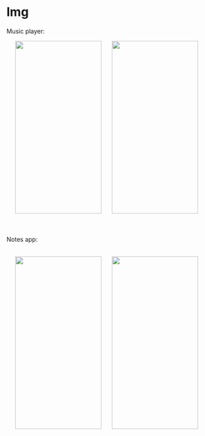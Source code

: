 # Img


Music player:
<br>
<p float="left">
<img src="https://user-images.githubusercontent.com/92154698/136537437-13c4ce8c-a52c-435c-bdd2-23c22bcfe4a9.png" width="200" height="400" hspace="20" />

  <img src="https://user-images.githubusercontent.com/92154698/136538618-8ee99f3a-a731-4256-a021-ab72ab96a2f0.png" width="200" height="400" />
</p>
<br>


<br>
Notes app:
<br>

  <br>
 <p float="left">
<img src="https://user-images.githubusercontent.com/92154698/136538545-2846b21e-0c34-4158-8e23-59e34bb26b6b.png" width="200" height="400" hspace="20"/>


<img src="https://user-images.githubusercontent.com/92154698/136538669-a00e79a0-9650-4531-b3a9-24282767e238.png" width="200" height="400" />
</p>




